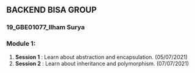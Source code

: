 ## BACKEND BISA GROUP

### 19_GBE01077_Ilham Surya

### Module 1:

1. **Session 1** : Learn about abstraction and encapsulation. (05/07/2021)
2. **Session 2** : Learn about inheritance and polymorphism. (07/07/2021)
